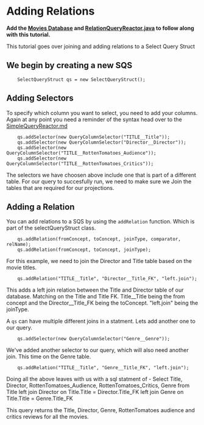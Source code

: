 # Adding Relations
**Add the [Movies Database](https://repo.semoss.org/semoss-training/backend/-/tree/master/db) and [RelationQueryReactor.java](https://repo.semoss.org/semoss-training/backend/-/blob/master/src/reactors/query/RelationQueryReactor.java) to follow along with this tutorial.**<br>


This tutorial goes over joining and adding relations to a Select Query Struct 


## We begin by creating a new SQS
```
	SelectQueryStruct qs = new SelectQueryStruct();
```


## Adding Selectors
To specify which column you want to select, you need to add your columns. Again at any point you need a reminder of the syntax head over to the [SimpleQueryReactor.md](https://repo.semoss.org/semoss-training/backend/-/blob/master/\tutorials\SelectQueryStruct.md) 

```
	qs.addSelector(new QueryColumnSelector("TITLE__Title"));
	qs.addSelector(new QueryColumnSelector("Director__Director"));
	qs.addSelector(new QueryColumnSelector("TITLE__RottenTomatoes_Audience"));
	qs.addSelector(new QueryColumnSelector("TITLE__RottenTomatoes_Critics"));
```
The selectors we have choosen above include one that is part of a different table. For our query to succesfully run, we need to make sure we Join the tables that are required for our projections. 

## Adding a Relation 
You can add relations to a SQS by using the `addRelation` function. Which is part of the selectQueryStruct class. 
```
	qs.addRelation(fromConcept, toConcept, joinType, comparator, relName);
    qs.addRelation(fromConcept, toConcept, joinType);
```
For this example, we need to join the Director and Title table based on the movie titles.  
```
	qs.addRelation("TITLE__Title", "Director__Title_FK", "left.join");
```
This adds a left join relation between the Title and Director table of our database. Matching on the Title and Title FK. Title__Title being the from concept and the Director__Title_FK being the toConcept. "left.join" being the joinType. 

A `qs` can have multiple different joins in a statment. Lets add another one to our query. 
```
	qs.addSelector(new QueryColumnSelector("Genre__Genre"));
```
We've added another selector to our query, which will also need another join. This time on the Genre table. 
```
	qs.addRelation("TITLE__Title", "Genre__Title_FK", "left.join");
```
Doing all the above leaves with us with a sql statment of - 
Select Title, Director, RottenTomatoes_Audience, RottenTomatoes_Critics, Genre from Title left join Director on Title.Title = Director.Title_FK left join Genre on Title.Title = Genre.Title_FK

This query returns the Title, Director, Genre, RottenTomatoes audience and critics reviews for all the movies. 
